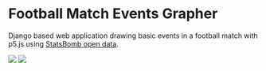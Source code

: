 # Football Match Events Grapher
Django based web application drawing basic events in a football match with p5.js using [StatsBomb open data](https://github.com/statsbomb/open-data).

![](https://i.imgur.com/Vi8LHEl.png)
![](https://i.imgur.com/EzBVCXH.png)